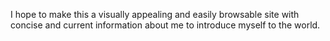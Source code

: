I hope to make this a visually appealing and easily browsable site with concise and current information about me to introduce myself to the world.
